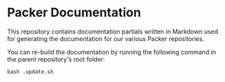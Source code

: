 # Packer Documentation

This repository contains documentation partials written in Markdown used for generating the documentation for our various Packer repositories.

You can re-build the documentation by running the following command in the parent repository's root folder:

```
bash .update.sh
```
